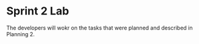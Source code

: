 
# Sprint 2 Lab

The developers will wokr on the tasks that were planned and described in Planning 2.
